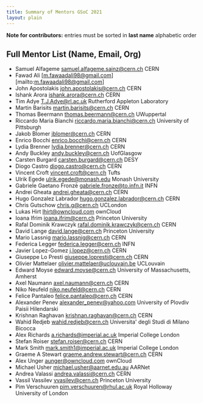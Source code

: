 ```yaml
---
title: Summary of Mentors GSoC 2021
layout: plain
---
```


**Note for contributors:** entries must be sorted in **last name** alphabetic order

## Full Mentor List (Name, Email, Org)
* Samuel Alfageme [samuel.alfageme.sainz@cern.ch](mailto:samuel.alfageme.sainz@cern.ch) CERN
* Fawad Ali [m.fawaadali98@gmail.com][mailto:m.fawaadali98@gmail.com]
* John Apostolakis [john.apostolakis@cern.ch](mailto:john.apostolakis@cern.ch) CERN
* Ishank Arora [ishank.arora@cern.ch](mailto:ishank.arora@cern.ch) CERN
* Tim Adye [T.J.Adye@rl.ac.uk](mailto:T.J.Adye@rl.ac.uk) Rutherford Appleton Laboratory
* Martin Barisits [martin.barisits@cern.ch](mailto:martin.barisits@cern.ch) CERN
* Thomas Beermann [thomas.beermann@cern.ch](mailto:thomas.beermann@cern.ch) UWuppertal
* Riccardo Maria Bianchi [riccardo.maria.bianchi@cern.ch](mailto:riccardo.maria.bianchi@cern.ch) University of Pittsburgh
* Jakob Blomer [jblomer@cern.ch](mailto:jblomer@cern.ch) CERN
* Enrico Bocchi [enrico.bocchi@cern.ch](mailto:enrico.bocchi@cern.ch) CERN
* Lydia Brenner [lydia.brenner@cern.ch](mailto:lydia.brenner@cern.ch) CERN
* Andy Buckley [andy.buckley@cern.ch](mailto:andy.buckley@cern.ch) UofGlasgow
* Carsten Burgard [carsten.burgard@cern.ch](mailto:carsten.burgard@cern.ch) DESY
* Diogo Castro [diogo.castro@cern.ch](mailto:diogo.castro@cern.ch) CERN
* Vincent Croft [vincent.croft@cern.ch](mailto:vincent.croft@cern.ch) Tufts
* Ulrik Egede [ulrik.egede@monash.edu](mailto:ulrik.egede@monash.edu) Monash University
* Gabriele Gaetano Fronzè [gabriele.fronze@to.infn.it](mailto:gabriele.fronze@to.infn.it) INFN
* Andrei Gheata [andrei.gheata@cern.ch](mailto:andrei.gheata@cern.ch) CERN
* Hugo Gonzalez Labrador [hugo.gonzalez.labrador@cern.ch](mailto:hugo.gonzalez.labrador@cern.ch) CERN
* Chris Gutschow [chris.g@cern.ch](mailto:chris.g@cern.ch) UCLondon
* Lukas Hirt [lhirt@owncloud.com](mailto:lhirt@owncloud.com) ownCloud
* Ioana Ifrim [ioana.ifrim@cern.ch](mailto:ioana.ifrim@cern.ch) Princeton University
* Rafal Dominik Krawczyk  [rafal.dominik.krawczyk@cern.ch](mailto:rafal.dominik.krawczyk@cern.ch) CERN
* David Lange [david.lange@cern.ch](mailto:david.lange@cern.ch) Princeton University
* Mario Lassnig [mario.lassnig@cern.ch](mailto:mario.lassnig@cern.ch) CERN
* Federica Legger [federica.legger@cern.ch](mailto:federica.legger@cern.ch) INFN
* Javier Lopez-Gomez [j.lopez@cern.ch](mailto:j.lopez@cern.ch) CERN
* Giuseppe Lo Presti [giuseppe.lopresti@cern.ch](mailto:giuseppe.lopresti@cern.ch) CERN
* Olivier Mattelaer [olivier.mattelaer@uclouvain.be](mailto:olivier.mattelaer@uclouvain.be) UCLouvain
* Edward Moyse [edward.moyse@cern.ch](mailto:edward.moyse@cern.ch) University of Massachusetts, Amherst
* Axel Naumann [axel.naumann@cern.ch](mailto:axel.naumann@cern.ch) CERN
* Niko Neufeld [niko.neufeld@cern.ch](mailto:niko.neufeld@cern.ch) CERN
* Felice Pantaleo [felice.pantaleo@cern,ch](mailto:felice.pantaleo@cern.ch) CERN
* Alexander Penev [alexander_penev@yahoo.com](mailto:alexander_penev@yahoo.com) University of Plovdiv Paisii Hilendarski
* Krishnan Raghavan [krishnan.raghavan@cern.ch](mailto:krishnan.raghavan@cern.ch) CERN
* Wahid Redjeb [wahid.redjeb@cern.ch](mailto:wahid.redjeb@cern.ch) Universita' degli Studi di Milano Bicocca
* Alex Richards [a.richards@imperial.ac.uk](mailto:a.richards@imperial.ac.uk) Imperial College London
* Stefan Roiser [stefan.roiser@cern.ch](mailto:stefan.roiser@cern.ch) CERN
* Mark Smith [mark.smith1@imperial.ac.uk](mailto:mark.smith1@imperial.ac.uk) Imperial College London
* Graeme A Stewart [graeme.andrew.stewart@cern.ch](mailto:graeme.andrew.stewart@cern.ch) CERN
* Alex Unger [aunger@owncloud.com](mailto:aunger@owncloud.com) ownCloud
* Michael Usher [michael.usher@aarnet.edu.au](mailto:michael.usher@aarnet.edu.au) AARNet
* Andrea Valassi [andrea.valassi@cern.ch](mailto:andrea.valassi@cern.ch) CERN
* Vassil Vassilev [vvasilev@cern.ch](mailto:vvasilev@cern.ch) Princeton University
* Pim Verschuuren [pim.verschuuren@rhul.ac.uk](mailto:pim.verschuuren@rhul.ac.uk) Royal Holloway University of London
